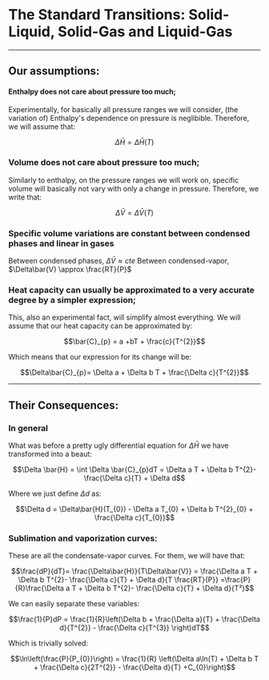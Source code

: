 # The Standard Transitions: Solid-Liquid, Solid-Gas and Liquid-Gas

---

## Our assumptions:

#### Enthalpy does not care about pressure too much;
Experimentally, for basically all pressure ranges we will consider, (the variation of) Enthalpy's dependence on pressure is neglibible. Therefore, we will assume that:

$$\Delta \bar{H} = \Delta\bar{H} (T)$$

### Volume does not care about pressure too much;
Similarly to enthalpy, on the pressure ranges we will work on, specific volume will basically not vary with only a change in pressure. Therefore, we write that:

$$\Delta \bar{V} = \Delta\bar{V}(T)$$

### Specific volume variations are constant between condensed phases and linear in gases
Between condensed phases, $\Delta \bar{V} \approx cte$
Between condensed-vapor, $\Delta\bar{V} \approx \frac{RT}{P}$ 

### Heat capacity can usually be approximated to a very accurate degree by a simpler expression;

This, also an experimental fact, will simplify almost everything. We will assume that our heat capacity can be approximated by:

$$\bar{C}_{p} = a +bT + \frac{c}{T^{2}}$$

Which means that our expression for its change will be:

$$\Delta\bar{C}_{p}= \Delta a + \Delta b T +  \frac{\Delta c}{T^{2}}$$


---

## Their Consequences:

### In general
What was before a pretty ugly differential equation for $\Delta \bar{H}$ we have transformed into a beaut:

$$\Delta \bar{H} = \int \Delta \bar{C}_{p}dT = \Delta a T + \Delta b T^{2}- \frac{\Delta c}{T} + \Delta d$$

Where we just define $\Delta d$ as:

$$\Delta d = \Delta\bar{H}(T_{0}) - \Delta a T_{0} + \Delta b T^{2}_{0} + \frac{\Delta c}{T_{0}}$$

### Sublimation and vaporization curves:
These are all the condensate-vapor curves. For them, we will have that:

$$\frac{dP}{dT}= \frac{\Delta\bar{H}}{T\Delta\bar{V}} = \frac{\Delta a T + \Delta b T^{2}- \frac{\Delta c}{T} + \Delta d}{T \frac{RT}{P}} =\frac{P}{R}\frac{\Delta a T + \Delta b T^{2}- \frac{\Delta c}{T} + \Delta d}{T²}$$

We can easily separate these variables:

$$\frac{1}{P}dP = \frac{1}{R}\left(\Delta b + \frac{\Delta a}{T} + \frac{\Delta d}{T^{2}}  - \frac{\Delta c}{T^{3}} \right)dT$$

Which is trivially solved:

$$\ln\left(\frac{P}{P_{0}}\right) = \frac{1}{R} \left(\Delta a\ln(T) + \Delta b T + \frac{\Delta c}{2T^{2}} - \frac{\Delta d}{T} +C_{0}\right)$$
